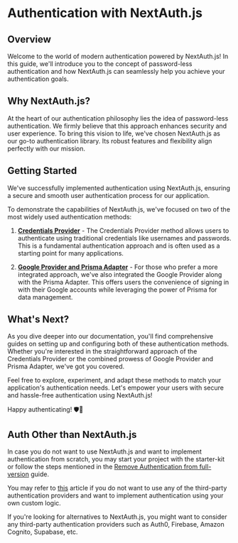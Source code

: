 # Authentication with NextAuth.js

## Overview

Welcome to the world of modern authentication powered by NextAuth.js! In this guide, we'll introduce you to the concept of password-less authentication and how NextAuth.js can seamlessly help you achieve your authentication goals.

## Why NextAuth.js?

At the heart of our authentication philosophy lies the idea of password-less authentication. We firmly believe that this approach enhances security and user experience. To bring this vision to life, we've chosen NextAuth.js as our go-to authentication library. Its robust features and flexibility align perfectly with our mission.

## Getting Started

We've successfully implemented authentication using NextAuth.js, ensuring a secure and smooth user authentication process for our application.

To demonstrate the capabilities of NextAuth.js, we've focused on two of the most widely used authentication methods:

1. **[Credentials Provider](/docs/guide/authentication/credentials-provider)** - The Credentials Provider method allows users to authenticate using traditional credentials like usernames and passwords. This is a fundamental authentication approach and is often used as a starting point for many applications.

2. **[Google Provider and Prisma Adapter](/docs/guide/authentication/google-prisma)** - For those who prefer a more integrated approach, we've also integrated the Google Provider along with the Prisma Adapter. This offers users the convenience of signing in with their Google accounts while leveraging the power of Prisma for data management.

## What's Next?

As you dive deeper into our documentation, you'll find comprehensive guides on setting up and configuring both of these authentication methods. Whether you're interested in the straightforward approach of the Credentials Provider or the combined prowess of Google Provider and Prisma Adapter, we've got you covered.

Feel free to explore, experiment, and adapt these methods to match your application's authentication needs. Let's empower your users with secure and hassle-free authentication using NextAuth.js!

Happy authenticating! 🛡️🔐

## Auth Other than NextAuth.js

In case you do not want to use NextAuth.js and want to implement authentication from scratch, you may start your project with the starter-kit or follow the steps mentioned in the [Remove Authentication from full-version](/docs/guide/authentication/remove-auth) guide.

You may refer to [this](https://blog.openreplay.com/how-to--authentication-middleware-in-nextjs) article if you do not want to use any of the third-party authentication providers and want to implement authentication using your own custom logic.

If you're looking for alternatives to NextAuth.js, you might want to consider any third-party authentication providers such as Auth0, Firebase, Amazon Cognito, Supabase, etc.
